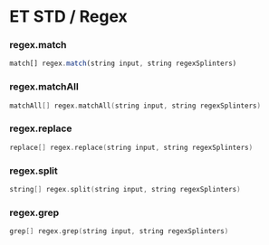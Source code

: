 # ET STD / Regex


### regex.match

```javascript
match[] regex.match(string input, string regexSplinters)
```

### regex.matchAll

```c
matchAll[] regex.matchAll(string input, string regexSplinters)

```

### regex.replace

```c
replace[] regex.replace(string input, string regexSplinters)

```

### regex.split

```c
string[] regex.split(string input, string regexSplinters)
```

### regex.grep

```c
grep[] regex.grep(string input, string regexSplinters)

```

